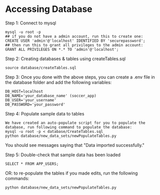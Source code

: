 # Accessing Database

Step 1: Connect to mysql

```
mysql -u root -p
## if you do not have a admin account, run this to create one:
CREATE USER 'admin'@'localhost' IDENTIFIED BY 'securepassword';
## then run this to grant all privileges to the admin account:
GRANT ALL PRIVILEGES ON *.* TO 'admin'@'localhost';
```

Step 2: Creating databases & tables using createTables.sql

```
source database/createTables.sql
```

Step 3: Once you done with the above steps, you can create a .env file in the database folder and add the following variables:

```
DB_HOST=localhost
DB_NAME='your_database_name' (soccer_app)
DB_USER='your_username'
DB_PASSWORD='your_password'
```

Step 4: Populate sample data to tables

```
We have created an auto-populate script for you to populate the database, run following command to populate the database:
mysql -u root -p < database/CreateTables.sql
python database/new_data_sets/newPopulateTables.py
```

You should see messages saying that "Data imported successfully."

Step 5: Double-check that sample data has been loaded

```
SELECT * FROM APP_USERS;
```

OR: to re-populate the tables if you made edits, run the following commands:

```
python database/new_data_sets/newPopulateTables.py
```
